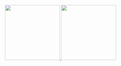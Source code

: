 <div align="center">
  <a href="https://github.com/arthurkarrer">  
    <img height="180em" src="https://github-readme-stats-sigma-five.vercel.app/api?username=arthurkarrer&show_icons=true&theme=bear&include_all_commits=true&count_private=true"/>
    <img height="180em" src="https://github-readme-stats.vercel.app/api/top-langs/?username=arthurkarrer&layout=compact&langs_count=7&theme=bear"/>
</div>
